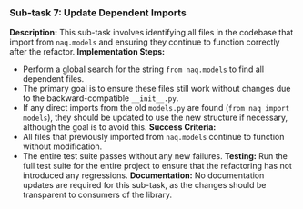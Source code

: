 ### Sub-task 7: Update Dependent Imports
**Description:** This sub-task involves identifying all files in the codebase that import from `naq.models` and ensuring they continue to function correctly after the refactor.
**Implementation Steps:**
- Perform a global search for the string `from naq.models` to find all dependent files.
- The primary goal is to ensure these files still work without changes due to the backward-compatible `__init__.py`.
- If any direct imports from the old `models.py` are found (`from naq import models`), they should be updated to use the new structure if necessary, although the goal is to avoid this.
**Success Criteria:**
- All files that previously imported from `naq.models` continue to function without modification.
- The entire test suite passes without any new failures.
**Testing:** Run the full test suite for the entire project to ensure that the refactoring has not introduced any regressions.
**Documentation:** No documentation updates are required for this sub-task, as the changes should be transparent to consumers of the library.